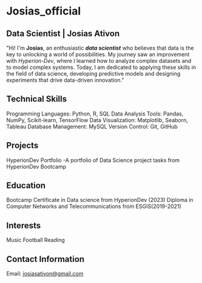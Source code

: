 # Josias_official
## Data Scientist | Josias Ativon
"Hi! I'm **Josias**, an enthusiastic **_data scientist_** who believes that data is the key to unlocking a world of possibilities. 
My journey saw an improvement with _Hyperion-Dev_, where I learned how to analyze complex datasets and to model complex systems. 
Today, I am dedicated to applying these skills in the field of data science, developing predictive models and designing experiments that drive data-driven innovation."

## Technical Skills

Programming Languages: Python, R, SQL
Data Analysis Tools: Pandas, NumPy, Scikit-learn, TensorFlow
Data Visualization: Matplotlib, Seaborn, Tableau
Database Management: MySQL
Version Control: Git, GitHub

## Projects
HyperionDev Portfolio -A portfolio of Data Science project tasks from HyperionDev Bootcamp

## Education
Bootcamp Certificate in Data science from HyperionDev (2023)
Diploma in Computer Networks and Telecommunications from ESGIS(2019-2021)

## Interests
Music
Football
Reading


## Contact Information
Email: josiasativon@gmail.com
